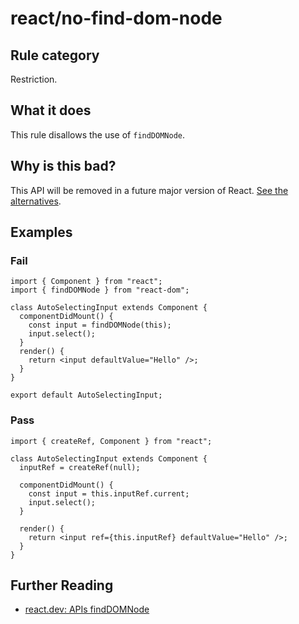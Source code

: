 # react/no-find-dom-node

## Rule category

Restriction.

## What it does

This rule disallows the use of `findDOMNode`.

## Why is this bad?

This API will be removed in a future major version of React. [See the alternatives](https://react.dev/reference/react-dom/findDOMNode#alternatives).

## Examples

### Fail

```tsx
import { Component } from "react";
import { findDOMNode } from "react-dom";

class AutoSelectingInput extends Component {
  componentDidMount() {
    const input = findDOMNode(this);
    input.select();
  }
  render() {
    return <input defaultValue="Hello" />;
  }
}

export default AutoSelectingInput;
```

### Pass

```tsx
import { createRef, Component } from "react";

class AutoSelectingInput extends Component {
  inputRef = createRef(null);

  componentDidMount() {
    const input = this.inputRef.current;
    input.select();
  }

  render() {
    return <input ref={this.inputRef} defaultValue="Hello" />;
  }
}
```

## Further Reading

- [react.dev: APIs findDOMNode](https://react.dev/reference/react-dom/findDOMNode)
